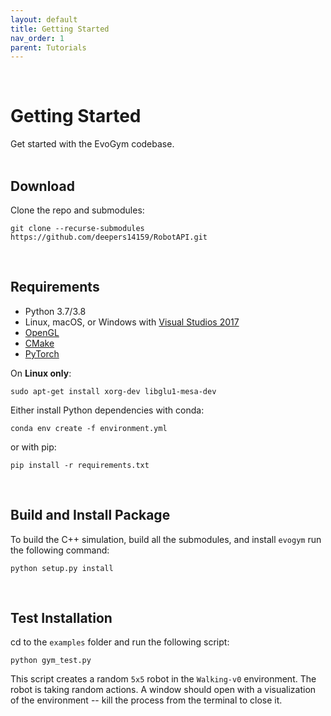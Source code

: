 ```yaml
---
layout: default
title: Getting Started
nav_order: 1
parent: Tutorials
---
```


<br/>

# Getting Started

Get started with the EvoGym codebase.
<br/><br/>

## Download

Clone the repo and submodules:

```shell
git clone --recurse-submodules https://github.com/deepers14159/RobotAPI.git
```
<br/>

## Requirements

* Python 3.7/3.8
* Linux, macOS, or Windows with [Visual Studios 2017](https://visualstudio.microsoft.com/vs/older-downloads/)
* [OpenGL](https://www.opengl.org//)
* [CMake](https://cmake.org/download/)
* [PyTorch](http://pytorch.org/)

<!--- (See [installation instructions](#opengl-installation-on-unix-based-systems) on Unix based systems) --->

On **Linux only**:

```shell
sudo apt-get install xorg-dev libglu1-mesa-dev
```

Either install Python dependencies with conda:

```shell
conda env create -f environment.yml
```

or with pip:

```shell
pip install -r requirements.txt
```

<br/>

## Build and Install Package

To build the C++ simulation, build all the submodules, and install `evogym` run the following command:

```shell
python setup.py install
``` 

<br/>

## Test Installation

cd to the `examples` folder and run the following script:

```shell
python gym_test.py
```

This script creates a random `5x5` robot in the `Walking-v0` environment. The robot is taking random actions. A window should open with a visualization of the environment -- kill the process from the terminal to close it.
